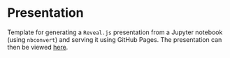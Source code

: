 # Presentation
Template for generating a `Reveal.js` presentation from a Jupyter notebook (using `nbconvert`) and serving it using GitHub Pages. The presentation can then be viewed [here](https://cicwi.github.io/PresentationJupyterNB/Presentation.html).
